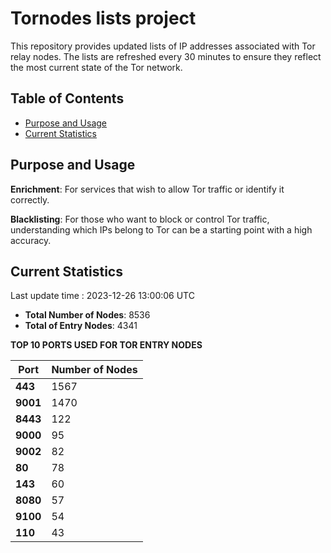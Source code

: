 # Tornodes lists project

This repository provides updated lists of IP addresses associated with Tor relay nodes. The lists are refreshed every 30 minutes to ensure they reflect the most current state of the Tor network.

## Table of Contents

- [Purpose and Usage](#purpose-and-usage)
- [Current Statistics](#current-statistics)


## Purpose and Usage

**Enrichment**: For services that wish to allow Tor traffic or identify it correctly.

**Blacklisting**: For those who want to block or control Tor traffic, understanding which IPs belong to Tor can be a starting point with a high accuracy.

## Current Statistics

Last update time : 2023-12-26 13:00:06 UTC

- **Total Number of Nodes**: 8536
- **Total of Entry Nodes**: 4341

**TOP 10 PORTS USED FOR TOR ENTRY NODES**

| **Port** | **Number of Nodes** |
|------|-----------------|
| **443**   | 1567  |
| **9001**   | 1470  |
| **8443**   | 122  |
| **9000**   | 95  |
| **9002**   | 82  |
| **80**   | 78  |
| **143**   | 60  |
| **8080**   | 57  |
| **9100**   | 54  |
| **110**   | 43  |

